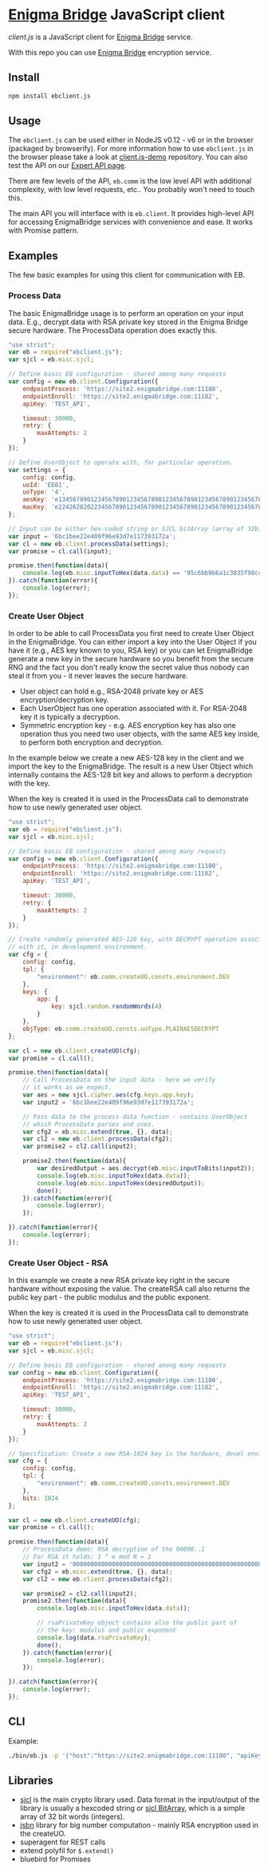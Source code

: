 # [Enigma Bridge] JavaScript client

*client.js* is a JavaScript client for [Enigma Bridge] service.

With this repo you can use [Enigma Bridge] encryption service.

## Install

```sh
npm install ebclient.js
```

## Usage

The `ebclient.js` can be used either in NodeJS v0.12 - v6 or in the browser (packaged by browserify). For more
information how to use `ebclient.js` in the browser please take a look at [client.js-demo] repository.
You can also test the API on our [Expert API page].

There are few levels of the API, `eb.comm` is the low level API with additional complexity, with low level requests, etc..
You probably won't need to touch this.

The main API you will interface with is `eb.client`. It provides high-level API for accessing EnigmaBridge services
with convenience and ease. It works with Promise pattern.

## Examples

The few basic examples for using this client for communication with EB.

### Process Data

The basic EnigmaBridge usage is to perform an operation on your input data. E.g., decrypt data with RSA private key stored in the
 Enigma Bridge secure hardware. The ProcessData operation does exactly this.

```javascript
"use strict";
var eb = require("ebclient.js");
var sjcl = eb.misc.sjcl;

// Define basic EB configuration - shared among many requests
var config = new eb.client.Configuration({
    endpointProcess: 'https://site2.enigmabridge.com:11180',
    endpointEnroll: 'https://site2.enigmabridge.com:11182',
    apiKey: 'TEST_API',

    timeout: 30000,
    retry: {
        maxAttempts: 2
    }
});

// Define UserObject to operate with, for particular operation.
var settings = {
    config: config,
    uoId: 'EE01',
    uoType: '4',
    aesKey: 'e134567890123456789012345678901234567890123456789012345678901234',
    macKey: 'e224262820223456789012345678901234567890123456789012345678901234'
};

// Input can be either hex-coded string or SJCL bitArray (array of 32bit words / integers).
var input = '6bc1bee22e409f96e93d7e117393172a';
var cl = new eb.client.processData(settings);
var promise = cl.call(input);

promise.then(function(data){
    console.log(eb.misc.inputToHex(data.data) == '95c6bb9b6a1c3835f98cc56087a03e82');
}).catch(function(error){
    console.log(error);
});
```

### Create User Object

In order to be able to call ProcessData you first need to create User Object in the EnigmaBridge. You can either import
a key into the User Object if you have it (e.g., AES key known to you, RSA key) or you can let EnigmaBridge generate a
new key in the secure hardware so you benefit from the secure RNG and the fact you don't really know the secret value
thus nobody can steal it from you - it never leaves the secure hardware.

* User object can hold e.g., RSA-2048 private key or AES encryption/decryption key.
* Each UserObject has one operation associated with it. For RSA-2048 key it is typically a decryption.
* Symmetric encryption key - e.g. AES encryption key has also one operation thus you need two user objects, with the same AES key inside, to perform both encryption and decryption.

In the example below we create a new AES-128 key in the client and we import the key to the EnigmaBridge.
The result is a new User Object which internally contains the AES-128 bit key and allows to perform a decryption with the key.

When the key is created it is used in the ProcessData call to demonstrate how to use newly generated user object.

```javascript
"use strict";
var eb = require("ebclient.js");
var sjcl = eb.misc.sjcl;

// Define basic EB configuration - shared among many requests
var config = new eb.client.Configuration({
    endpointProcess: 'https://site2.enigmabridge.com:11180',
    endpointEnroll: 'https://site2.enigmabridge.com:11182',
    apiKey: 'TEST_API',

    timeout: 30000,
    retry: {
        maxAttempts: 2
    }
});

// Create randomly generated AES-128 key, with DECRYPT operation associated
// with it, in development environment.
var cfg = {
    config: config,
    tpl: {
        "environment": eb.comm.createUO.consts.environment.DEV
    },
    keys: {
        app: {
            key: sjcl.random.randomWords(4)
        }
    },
    objType: eb.comm.createUO.consts.uoType.PLAINAESDECRYPT
};

var cl = new eb.client.createUO(cfg);
var promise = cl.call();

promise.then(function(data){
    // Call ProcessData on the input data - here we verify
    // it works as we expect.
    var aes = new sjcl.cipher.aes(cfg.keys.app.key);
    var input2 = '6bc1bee22e409f96e93d7e117393172a';

    // Pass data to the process data function - contains UserObject
    // which ProcessData parses and uses.
    var cfg2 = eb.misc.extend(true, {}, data);
    var cl2 = new eb.client.processData(cfg2);
    var promise2 = cl2.call(input2);

    promise2.then(function(data){
        var desiredOutput = aes.decrypt(eb.misc.inputToBits(input2));
        console.log(eb.misc.inputToHex(data.data));
        console.log(eb.misc.inputToHex(desiredOutput));
        done();
    }).catch(function(error){
        console.log(error);
    });

}).catch(function(error){
    console.log(error);
});
```

### Create User Object - RSA

In this example we create a new RSA private key right in the secure hardware without exposing the value.
The createRSA call also returns the public key part - the public modulus and the public exponent.

When the key is created it is used in the ProcessData call to demonstrate how to use newly generated user object.

```javascript
"use strict";
var eb = require("ebclient.js");
var sjcl = eb.misc.sjcl;

// Define basic EB configuration - shared among many requests
var config = new eb.client.Configuration({
    endpointProcess: 'https://site2.enigmabridge.com:11180',
    endpointEnroll: 'https://site2.enigmabridge.com:11182',
    apiKey: 'TEST_API',

    timeout: 30000,
    retry: {
        maxAttempts: 2
    }
});

// Specification: Create a new RSA-1024 key in the hardware, devel environment.
var cfg = {
    config: config,
    tpl: {
        "environment": eb.comm.createUO.consts.environment.DEV
    },
    bits: 1024
};

var cl = new eb.client.createUO(cfg);
var promise = cl.call();

promise.then(function(data){
    // ProcessData demo: RSA decryption of the 00000..1
    // For RSA it holds: 1 ^ e mod N = 1
    var input2 = '0000000000000000000000000000000000000000000000000000000000000000000000000000000000000000000000000000000000000000000000000000000000000000000000000000000000000000000000000000000000000000000000000000000000000000000000000000000000000000000000000000000000000001';
    var cfg2 = eb.misc.extend(true, {}, data);
    var cl2 = new eb.client.processData(cfg2);

    var promise2 = cl2.call(input2);
    promise2.then(function(data){
        console.log(eb.misc.inputToHex(data.data));

        // rsaPrivateKey object contains also the public part of
        // the key: modulus and public exponent
        console.log(data.rsaPrivateKey);
        done();
    }).catch(function(error){
        console.log(error);
    });

}).catch(function(error){
    console.log(error);
});
```

## CLI
Example:

```sh
./bin/eb.js -p '{"host":"https://site2.enigmabridge.com:11180", "apiKey": "TEST_API", "uoId": "ee01", "aesKey":"e134567890123456789012345678901234567890123456789012345678901234", "macKey":"e224262820223456789012345678901234567890123456789012345678901234", "input":"6bc1bee22e409f96e93d7e117393172a"}'
```

## Libraries

* [sjcl] is the main crypto library used. Data format in the input/output of the library is usually a hexcoded string or
 [sjcl BitArray], which is a simple array of 32 bit words (integers).
* [jsbn] library for big number computation - mainly RSA encryption used in the createUO.
* superagent for REST calls
* extend polyfil for `$.extend()`
* bluebird for Promises


[Enigma Bridge]: https://www.enigmabridge.com
[client.js-demo]: https://github.com/EnigmaBridge/client.js-demo
[Expert API page]: https://expert.enigmabridge.com/test/
[sjcl]: https://github.com/bitwiseshiftleft/sjcl
[sjcl BitArray]: https://bitwiseshiftleft.github.io/sjcl/doc/symbols/sjcl.bitArray.html
[jsbn]: https://github.com/andyperlitch/jsbn
